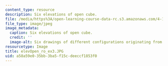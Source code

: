 ```yaml
---
content_type: resource
description: Six elevations of open cube.
file: /media/https%3A/open-learning-course-data-rc.s3.amazonaws.com/4-111-introduction-to-architecture-environmental-design-spring-2014/a58a59e035bb3ba5f15cdeeccf1853f0_elevOpen_ro_ex3.JPG
file_type: image/jpeg
image_metadata:
  caption: Six elevations of open cube.
  credit: ''
  image-alt: Six drawings of different configurations originating from a square.
resourcetype: Image
title: elevOpen_ro_ex3.JPG
uid: a58a59e0-35bb-3ba5-f15c-deeccf1853f0
---
```

